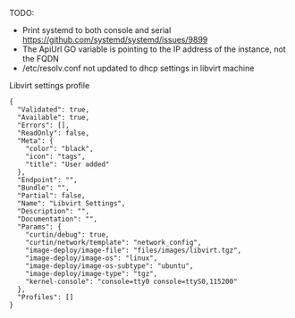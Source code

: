 TODO:

- Print systemd to both console and serial https://github.com/systemd/systemd/issues/9899
- The ApiUrl GO variable is pointing to the IP address of the instance, not the FQDN
- /etc/resolv.conf not updated to dhcp settings in libvirt machine
  
Libvirt settings profile
```
{
  "Validated": true,
  "Available": true,
  "Errors": [],
  "ReadOnly": false,
  "Meta": {
    "color": "black",
    "icon": "tags",
    "title": "User added"
  },
  "Endpoint": "",
  "Bundle": "",
  "Partial": false,
  "Name": "Libvirt Settings",
  "Description": "",
  "Documentation": "",
  "Params": {
    "curtin/debug": true,
    "curtin/network/template": "network_config",
    "image-deploy/image-file": "files/images/libvirt.tgz",
    "image-deploy/image-os": "linux",
    "image-deploy/image-os-subtype": "ubuntu",
    "image-deploy/image-type": "tgz",
    "kernel-console": "console=tty0 console=ttyS0,115200"
  },
  "Profiles": []
}
```
